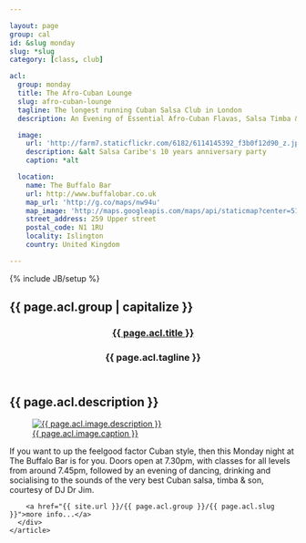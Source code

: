 ```yaml
---

layout: page
group: cal
id: &slug monday
slug: *slug
category: [class, club]

acl:
  group: monday
  title: The Afro-Cuban Lounge
  slug: afro-cuban-lounge
  tagline: The longest running Cuban Salsa Club in London
  description: An Evening of Essential Afro-Cuban Flavas, Salsa Timba & Latin Jazz

  image: 
    url: 'http://farm7.staticflickr.com/6182/6114145392_f3b0f12d90_z.jpg'
    description: &alt Salsa Caribe's 10 years anniversary party
    caption: *alt

  location:
    name: The Buffalo Bar
    url: http://www.buffalobar.co.uk
    map_url: 'http://g.co/maps/nw94u'
    map_image: 'http://maps.googleapis.com/maps/api/staticmap?center=51.54580,-0.103616&amp;zoom=15&amp;size=198x198&amp;markers=color:red%7Clabel:a%7C51.54580,-0.103616&amp;sensor=false'
    street_address: 259 Upper street
    postal_code: N1 1RU
    locality: Islington
    country: United Kingdom

---
```

{% include JB/setup %}

<section>
  <div class="section calendar-item">
    <h2 id="{{page.acl.group}}"><span class="flag">{{ page.acl.group | capitalize }}</span></h2>
    <article>
      <div class="article vevent">
        <header>
          <div class="header">
            <hgroup class="summary">
              <h1><a href="{{ site.url }}/{{ page.acl.group }}/{{ page.acl.slug }}"><span>{{ page.acl.title }} </span></a></h1>
              <h3 class="strapline">{{ page.acl.tagline }}</h3>
            </hgroup>
          </div>
        </header>
        <h2 class="description">{{ page.acl.description }}</h2>
        <a href="{{ site.url }}/{{ page.acl.group }}/{{ page.acl.slug }}">
          <figure>
            <img src="{{ page.acl.image.url }}" alt="{{ page.acl.image.description }}" class="paysage">
            <figcaption>{{ page.acl.image.caption }}</figcaption>
          </figure>
        </a>

If you want to up the feelgood factor Cuban style, then this Monday night at The Buffalo Bar is for you. Doors open at 7.30pm, with classes for all levels from around 7.45pm, followed by an evening of dancing, drinking and socialising to the sounds of the very best Cuban salsa, timba &amp; son, courtesy of DJ Dr Jim.

        <a href="{{ site.url }}/{{ page.acl.group }}/{{ page.acl.slug }}">more info...</a>
      </div>
    </article>
  </div>
</section>
